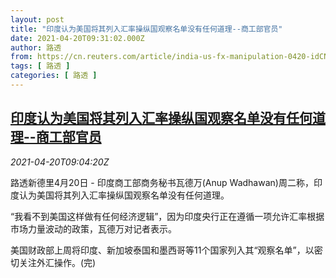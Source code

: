 ```yaml
---
layout: post
title: "印度认为美国将其列入汇率操纵国观察名单没有任何道理--商工部官员"
date: 2021-04-20T09:31:02.000Z
author: 路透
from: https://cn.reuters.com/article/india-us-fx-manipulation-0420-idCNKBS2C70WU
tags: [ 路透 ]
categories: [ 路透 ]
---
```

<!--1618911062000-->
[印度认为美国将其列入汇率操纵国观察名单没有任何道理--商工部官员](https://cn.reuters.com/article/india-us-fx-manipulation-0420-idCNKBS2C70WU)
------

<div>
<div><i>2021-04-20T09:04:20Z</i></div><p>路透新德里4月20日 - 印度商工部商务秘书瓦德万(Anup Wadhawan)周二称，印度认为美国将其列入汇率操纵国观察名单没有任何道理。</p><p>“我看不到美国这样做有任何经济逻辑”，因为印度央行正在遵循一项允许汇率根据市场力量波动的政策，瓦德万对记者表示。</p><p>美国财政部上周将印度、新加坡泰国和墨西哥等11个国家列入其“观察名单”，以密切关注外汇操作。(完)</p>
</div>

